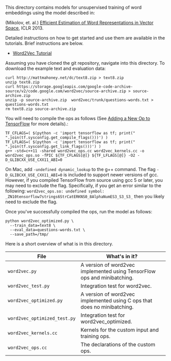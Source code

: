 This directory contains models for unsupervised training of word embeddings
using the model described in:

(Mikolov, et. al.) [Efficient Estimation of Word Representations in Vector Space](http://arxiv.org/abs/1301.3781),
ICLR 2013.

Detailed instructions on how to get started and use them are available in the
tutorials. Brief instructions are below.

* [Word2Vec Tutorial](http://tensorflow.org/tutorials/word2vec)

Assuming you have cloned the git repository, navigate into this directory. To download the example text and evaluation data:

```shell
curl http://mattmahoney.net/dc/text8.zip > text8.zip
unzip text8.zip
curl https://storage.googleapis.com/google-code-archive-source/v2/code.google.com/word2vec/source-archive.zip > source-archive.zip
unzip -p source-archive.zip  word2vec/trunk/questions-words.txt > questions-words.txt
rm text8.zip source-archive.zip
```

You will need to compile the ops as follows (See 
[Adding a New Op to TensorFlow](https://www.tensorflow.org/how_tos/adding_an_op/#building_the_op_library)
for more details).:

```shell
TF_CFLAGS=( $(python -c 'import tensorflow as tf; print(" ".join(tf.sysconfig.get_compile_flags()))') )
TF_LFLAGS=( $(python -c 'import tensorflow as tf; print(" ".join(tf.sysconfig.get_link_flags()))') )
g++ -std=c++11 -shared word2vec_ops.cc word2vec_kernels.cc -o word2vec_ops.so -fPIC ${TF_CFLAGS[@]} ${TF_LFLAGS[@]} -O2 -D_GLIBCXX_USE_CXX11_ABI=0
```

On Mac, add `-undefined dynamic_lookup` to the g++ command. The flag `-D_GLIBCXX_USE_CXX11_ABI=0` is included to support newer versions of gcc. However, if you compiled TensorFlow from source using gcc 5 or later, you may need to exclude the flag. Specifically, if you get an error similar to the following: `word2vec_ops.so: undefined symbol: _ZN10tensorflow7strings6StrCatERKNS0_8AlphaNumES3_S3_S3_` then you likely need to exclude the flag.

Once you've successfully compiled the ops, run the model as follows:

```shell
python word2vec_optimized.py \
  --train_data=text8 \
  --eval_data=questions-words.txt \
  --save_path=/tmp/
```

Here is a short overview of what is in this directory.

File | What's in it?
--- | ---
`word2vec.py` | A version of word2vec implemented using TensorFlow ops and minibatching.
`word2vec_test.py` | Integration test for word2vec.
`word2vec_optimized.py` | A version of word2vec implemented using C ops that does no minibatching.
`word2vec_optimized_test.py` | Integration test for word2vec_optimized.
`word2vec_kernels.cc` | Kernels for the custom input and training ops.
`word2vec_ops.cc` | The declarations of the custom ops.
